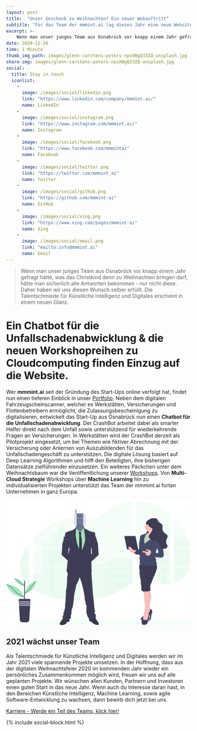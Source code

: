 ```yaml
---
layout: post
title:  "Unser Geschenk zu Weihnachten? Ein neuer Webauftritt"
subtitle: "Für das Team der mmmint.ai lag dieses Jahr eine neue Website unter dem Weihnachtsbaum."
excerpt: >-
    Wenn man unser junges Team aus Osnabrück vor knapp einem Jahr gefragt hätte, was das Christkind denn zu Weihnachten bringen darf, hätte man sicherlich alle Antworten bekommen - nur nicht diese. Daher haben wir uns diesen Wunsch selber erfüllt. Die Talentschmiede für Künstliche Intelligenz und Digitales erscheint in einem Glanz.
date: 2020-12-26
time: 1 Minute
thumb_img_path: images/glenn-carstens-peters-npxXWgQ33ZQ-unsplash.jpg
share-img: images/glenn-carstens-peters-npxXWgQ33ZQ-unsplash.jpg
social: 
  title: Stay in touch
  iconlist: 
    - 
      image: /images/social/linkedin.png
      link: "https://www.linkedin.com/company/mmmint-ai/"
      name: LinkedIn
    - 
      image: /images/social/instagram.png
      link: "https://www.instagram.com/mmmint.ai/"
      name: Instagram
    - 
      image: /images/social/facebook.png
      link: "https://www.facebook.com/mmmintai"
      name: Facebook
    - 
      image: /images/social/twitter.png
      link: "https://twitter.com/mmmint_ai"
      name: Twitter
    - 
      image: /images/social/github.png
      link: "https://github.com/mmmint-ai"
      name: GitHub
    - 
      image: /images/social/xing.png
      link: "https://www.xing.com/pages/mmmint-ai"
      name: Xing
    - 
      image: /images/social/email.png
      link: "mailto:info@mmmint.ai"
      name: Email 
---
```


> Wenn man unser junges Team aus Osnabrück vor knapp einem Jahr gefragt hätte, was das Christkind denn zu Weihnachten bringen darf, hätte man sicherlich alle Antworten bekommen - nur nicht diese. Daher haben wir uns diesen Wunsch selber erfüllt. Die Talentschmiede für Künstliche Intelligenz und Digitales erscheint in einem neuen Glanz.

# Ein Chatbot für die Unfallschadenabwicklung & die neuen Workshopreihen zu Cloudcomputing finden Einzug auf die Website.

Wer <strong>mmmint.ai</strong> seit der Gründung des Start-Ups online verfolgt hat, findet nun einen tieferen Einblick in unser [Portfolio](https://www.mmmint.ai/solutions/). Neben dem digitalen Fahrzeugscheinscanner, welcher es Werkstätten, Versicherungen und Flottenbetreibern ermöglicht, die Zulassungsbescheinigung zu digitalisieren, entwickelt das Start-Up aus Osnabrück nun einen **Chatbot für die Unfallschadenabwicklung**. Der CrashBot arbeitet dabei als smarter Helfer direkt nach dem Unfall sowie unterstützend für wiederkehrende Fragen an Versicherungen. In Werkstätten wird der CrashBot derzeit als Pilotprojekt eingesetzt, um bei Themen wie fiktiver Abrechnung mit der Versicherung oder Anlernen von Auszubildenden für das Unfallschadengeschäft zu unterstützen. Die digitale Lösung basiert auf Deep Learning Algorithmen und hilft den Beteiligten, ihre bisherigen Datensätze zielführender einzusetzen. Ein weiteres Päckchen unter dem Weihnachtsbaum war die Veröffentlichung unserer [Workshops](https://www.mmmint.ai/workshops/). Von **Multi-Cloud Strategie** Workshops über **Machine Learning** hin zu individualisierten Projekten unterstützt das Team der mmmint.ai fortan Unternehmen in ganz Europa. 

[![logo_crashbot](/images/undraw_robotics_kep0.svg)](https://www.mmmint.ai/solutions/)

## 2021 wächst unser Team

Als Talentschmiede für Künstliche Intelligenz und Digitales werden wir im Jahr 2021 viele spannende Projekte umsetzen. In der Hoffnung, dass aus der digitalen Weihnachtsfeier 2020 im kommenden Jahr wieder ein persönliches Zusammenkommen möglich wird, freuen wir uns auf alle geplanten Projekte. Wir wünschen allen Kunden, Partnern und Investoren einen guten Start in das neue Jahr.
Wenn auch du Interesse daran hast, in den Bereichen Künstliche Intelligenz, Machine Learning, sowie agile Software-Entwicklung zu wachsen, dann bewirb dich jetzt bei uns. 

<a href="/career" class="button">Karriere - Werde ein Teil des Teams, klick hier!</a>

{% include social-block.html %}